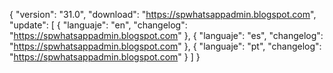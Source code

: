 { "version": "31.0",
    "download": "https://spwhatsappadmin.blogspot.com",
     "update":
     [ { "languaje": "en",
         "changelog": "https://spwhatsappadmin.blogspot.com" },
          { "languaje": "es",
         "changelog": "https://spwhatsappadmin.blogspot.com" },
        { "languaje": "pt", "changelog": "https://spwhatsappadmin.blogspot.com"
   }
   ]
  }
